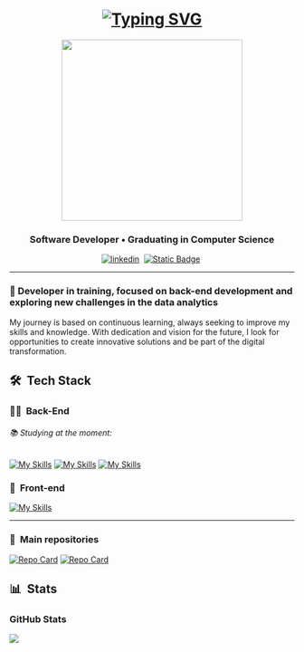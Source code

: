 <h1 align="center">
 <a href="https://git.io/typing-svg"><img src="https://readme-typing-svg.herokuapp.com?font=Fira+Code&weight=700&pause=1000&color=000000&center=true&repeat=false&random=false&width=435&lines=Hi+everyone!++I'm+Fl%C3%A1vio+%F0%9F%91%8B" alt="Typing SVG" /></a>
</h1>


<div align="center">
<img height="320em" src="https://i.pinimg.com/originals/8c/b4/88/8cb48892e3fa929efdab85b19eb31c90.gif"/>
  
   <!-- <img height="350em" src="./.github/assets/cover_.png"/> -->
  <!-- <img height="380em" src="https://user-images.githubusercontent.com/70382532/138322189-2db8df52-9dcb-40a0-88a8-c365466bd33d.gif"/> -->
  
</div>

<h3 align="center">
Software Developer • Graduating in Computer Science
</h3>

<div align="center">

[![linkedin](https://img.shields.io/badge/linkedin-0A66C2?style=for-the-badge&logo=linkedin&logoColor)](https://www.linkedin.com/in/fl%C3%A1vio-eduardo/)&nbsp;
[![Static Badge](https://img.shields.io/badge/Gmail-silver?style=for-the-badge&logo=gmail)](mailto:flavioeduardo318@gmail.com)&nbsp;
</div>

---

### 🎯 Developer in training, focused on back-end development and exploring new challenges in the data analytics

My journey is based on continuous learning, always seeking to improve my skills and knowledge. With dedication and vision for the future, I look for opportunities to create innovative solutions and be part of the digital transformation.

## 🛠 &nbsp;Tech Stack

### 👩‍💻 &nbsp;Back-End
###### 📚 Studying at the moment:
[![My Skills](https://skillicons.dev/icons?i=java,spring&theme=light)](https://skillicons.dev)
[![My Skills](https://skillicons.dev/icons?i=mysql&theme=light)](https://skillicons.dev)
[![My Skills](https://skillicons.dev/icons?i=azure&theme=light)](https://skillicons.dev)

### 🎨 &nbsp;Front-end

[![My Skills](https://skillicons.dev/icons?i=html,css,js,git,github)](https://skillicons.dev)


---

### 📂 &nbsp;Main repositories
[![Repo Card](https://github-readme-stats.vercel.app/api/pin/?username=Thormenthus&repo=angular-twitter-clone&bg_color=000&border_color=30A3DC&show_icons=true&icon_color=30A3DC&title_color=E94D5F&text_color=FFF)](https://github.com/Thormenthus/angular-twitter-clone)
[![Repo Card](https://github-readme-stats.vercel.app/api/pin/?username=Thormenthus&repo=dio-trilha-java-basico&bg_color=000&border_color=30A3DC&show_icons=true&icon_color=30A3DC&title_color=E94D5F&text_color=FFF)](https://github.com/Thormenthus/dio-trilha-java-basico)


## 📊 &nbsp;Stats

<h3 align="left">GitHub Stats</h3>

<picture>
  <source
    srcset="https://github-readme-stats.vercel.app/api?username=FlavioEduardo92&show_icons=true&theme=dark"
    media="(prefers-color-scheme: dark)"
  />
  <source
    srcset="https://github-readme-stats.vercel.app/api?username=FlavioEduardo92&show_icons=true"
    media="(prefers-color-scheme: light), (prefers-color-scheme: no-preference)"
  />
  <img src="https://github-readme-stats.vercel.app/api?username=FlavioEduardo92&show_icons=true" />
</picture>

</div>

